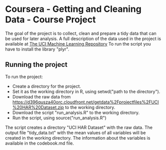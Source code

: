 # Coursera - Getting and Cleaning Data - Course Project

The goal of the project is to collect, clean and prepare a tidy data that can be used for later analysis.
A full description of the data used in the project is available at 
[The UCI Machine Learning Repository](http://archive.ics.uci.edu/ml/datasets/Human+Activity+Recognition+Using+Smartphones)
To run the script you have to install the library "plyr".

## Running the project

To run the project:
* Create a directory for the project.
* Set it as the working directory in R, using setwd("path to the directory").
* Download the raw data from https://d396qusza40orc.cloudfront.net/getdata%2Fprojectfiles%2FUCI%20HAR%20Dataset.zip to the working directory.
* Download the script "run_analysis.R" to the working directory. 
* Run the script, using source("run_analysis.R")

The script creates a directory "UCI HAR Dataset" with the raw data.
The output file "tidy_data.txt" with the mean values of all variables will be created in the working directory.
The information about the variables is available in the codebook.md file.
